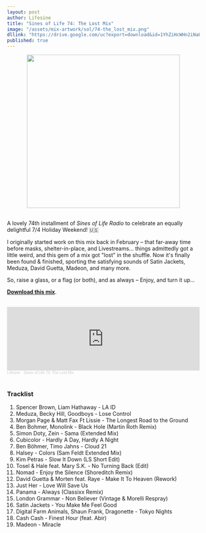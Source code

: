 ```yaml
---
layout: post
author: Lifesine
title: "Sines of Life 74: The Lost Mix"
image: "/assets/mix-artwork/sol/74-the_lost_mix.png"
dllink: "https://drive.google.com/uc?export=download&id=1YhZiHcWHn2iNaHpfP3yahI5zeqMZECF7"
published: true
---
```


<div style="text-align:center"><img src="{{ page.image }}" width="400px" height="auto" /></div>
<br>

A lovely 74th installment of _Sines of Life Radio_ to celebrate an equally delightful 7/4 Holiday Weekend! 🇺🇸

I originally started work on this mix back in February – that far-away time before masks, shelter-in-place, and Livestreams... things admittedly got a little weird, and this gem of a mix got "lost" in the shuffle. Now it's finally been found & finished, sporting the satisfying sounds of Satin Jackets, Meduza, David Guetta, Madeon, and many more.

So, raise a glass, or a flag (or both), and as always – Enjoy, and turn it up...

<a href=" {{ page.dllink }} " target="_blank">**Download this mix**</a>.

<br>

<iframe width="100%" height="166" scrolling="no" frameborder="no" allow="autoplay" src="https://w.soundcloud.com/player/?url=https%3A//api.soundcloud.com/tracks/852345493&color=%234081ff&auto_play=false&hide_related=false&show_comments=true&show_user=true&show_reposts=false&show_teaser=true"></iframe><div style="font-size: 10px; color: #cccccc;line-break: anywhere;word-break: normal;overflow: hidden;white-space: nowrap;text-overflow: ellipsis; font-family: Interstate,Lucida Grande,Lucida Sans Unicode,Lucida Sans,Garuda,Verdana,Tahoma,sans-serif;font-weight: 100;"><a href="https://soundcloud.com/lifesine" title="Lifesine" target="_blank" style="color: #cccccc; text-decoration: none;">Lifesine</a> · <a href="https://soundcloud.com/lifesine/sines-of-life-74" title="Sines of Life 74: The Lost Mix" target="_blank" style="color: #cccccc; text-decoration: none;">Sines of Life 74: The Lost Mix</a></div>

<br>


### Tracklist

01. Spencer Brown, Liam Hathaway - LA ID
02. Meduza, Becky Hill, Goodboys - Lose Control
03. Morgan Page & Matt Fax Ft Lissie - The Longest Road to the Ground
04. Ben Bohmer, Monolink - Black Hole (Martin Roth Remix)
05. Simon Doty, Zein - Sama (Extended Mix)
06. Cubicolor - Hardly A Day, Hardly A Night
07. Ben Böhmer, Timo Jahns - Cloud 21
08. Halsey - Colors (Sam Feldt Extended Mix)
09. Kim Petras - Slow It Down (LS Short Edit)
10. Tosel & Hale feat. Mary S.K. - No Turning Back (Edit)
11. Nomad - Enjoy the Silence (Shoreditch Remix)
12. David Guetta & Morten feat. Raye - Make It To Heaven (Rework)
13. Just Her - Love Will Save Us
14. Panama - Always (Classixx Remix)
15. London Grammar - Non Believer (Vintage & Morelli Respray)
16. Satin Jackets - You Make Me Feel Good
17. Digital Farm Animals, Shaun Frank, Dragonette - Tokyo Nights
18. Cash Cash - Finest Hour (feat. Abir)
19. Madeon - Miracle



<br>
